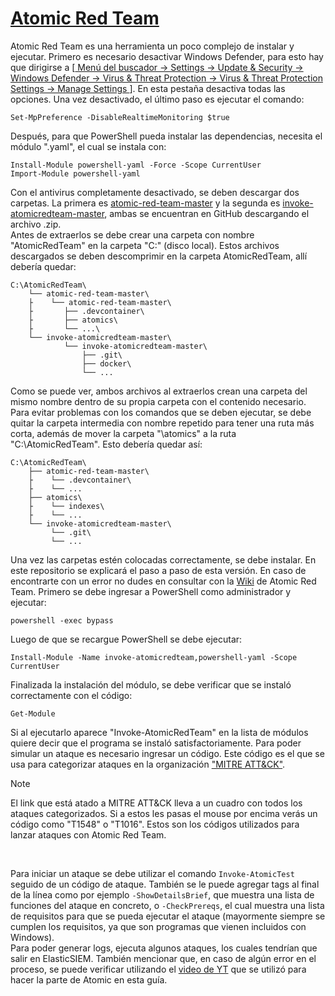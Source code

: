 # <ins>Atomic Red Team</ins>

Atomic Red Team es una herramienta un poco complejo de instalar y ejecutar. Primero es necesario desactivar Windows Defender, para esto hay que dirigirse a [<ins> Menú del buscador → Settings → Update & Security → Windows Defender → Virus & Threat Protection → Virus & Threat Protection Settings → Manage Settings </ins>]. En esta pestaña desactiva todas las opciones. Una vez desactivado, el último paso es ejecutar el comando:

	Set-MpPreference -DisableRealtimeMonitoring $true

Después, para que PowerShell pueda instalar las dependencias, necesita el módulo ".yaml", el cual se instala con: 

	Install-Module powershell-yaml -Force -Scope CurrentUser
	Import-Module powershell-yaml

Con el antivirus completamente desactivado, se deben descargar dos carpetas. La primera es [atomic-red-team-master](https://github.com/redcanaryco/atomic-red-team.git) y la segunda es [invoke-atomicredteam-master](https://github.com/redcanaryco/invoke-atomicredteam.git), ambas se encuentran en GitHub descargando el archivo .zip.<br/>
Antes de extraerlos se debe crear una carpeta con nombre "AtomicRedTeam" en la carpeta "C:\" (disco local). Estos archivos descargados se deben descomprimir en la carpeta AtomicRedTeam, allí debería quedar:
	
 	C:\AtomicRedTeam\
	    └── atomic-red-team-master\
	    ├    └── atomic-red-team-master\
	    ├    	├── .devcontainer\
	    ├    	├── atomics\
        ├		└── ...\	
	    └── invoke-atomicredteam-master\
	         	└── invoke-atomicredteam-master\
	         		├── .git\
	    			├── docker\
	         		└── ...
 
Como se puede ver, ambos archivos al extraerlos crean una carpeta del mismo nombre dentro de su propia carpeta con el contenido necesario. Para evitar problemas con los comandos que se deben ejecutar, se debe quitar la carpeta intermedia con nombre repetido para tener una ruta más corta, además de mover la carpeta "\atomics" a la ruta "C:\AtomicRedTeam\". Esto debería quedar así:

  	C:\AtomicRedTeam\
	    ├── atomic-red-team-master\
	    ├ 	 └── .devcontainer\
	    ├	 └── ...
	    ├── atomics\
	    ├	 └── indexes\
	    ├	 └── ...
	    └── invoke-atomicredteam-master\
	         └── .git\
	         └── ...

Una vez las carpetas estén colocadas correctamente, se debe instalar. En este repositorio se explicará el paso a paso de esta versión. En caso de encontrarte con un error no dudes en consultar con la [Wiki](https://github.com/redcanaryco/invoke-atomicredteam/wiki) de Atomic Red Team. Primero se debe ingresar a PowerShell como administrador y ejecutar:

	powershell -exec bypass

Luego de que se recargue PowerShell se debe ejecutar:

	Install-Module -Name invoke-atomicredteam,powershell-yaml -Scope CurrentUser

Finalizada la instalación del módulo, se debe verificar que se instaló correctamente con el código:

	Get-Module

Si al ejecutarlo aparece "Invoke-AtomicRedTeam" en la lista de módulos quiere decir que el programa se instaló satisfactoriamente. Para poder simular un ataque es necesario ingresar un código. Este código es el que se usa para categorizar ataques en la organización ["MITRE ATT&CK"](https://attack.mitre.org/matrices/enterprise/).<br/>

> [!NOTE]  
> El link que está atado a MITRE ATT&CK lleva a un cuadro con todos los ataques categorizados. Si a estos les pasas el mouse por encima verás un código como "T1548" o "T1016". Estos son los códigos utilizados para lanzar ataques con Atomic Red Team.
<br/>

Para iniciar un ataque se debe utilizar el comando `Invoke-AtomicTest` seguido de un código de ataque. También se le puede agregar tags al final de la línea como por ejemplo `-ShowDetailsBrief`, que muestra una lista de funciones del ataque en concreto, o `-CheckPrereqs`, el cual muestra una lista de requisitos para que se pueda ejecutar el ataque (mayormente siempre se cumplen los requisitos, ya que son programas que vienen incluidos con Windows).<br/>
Para poder generar logs, ejecuta algunos ataques, los cuales tendrían que salir en ElasticSIEM. También mencionar que, en caso de algún error en el proceso, se puede verificar utilizando el [video de YT](https://www.youtube.com/watch?v=_xW3fAumh1c) que se utilizó para hacer la parte de Atomic en esta guía.
